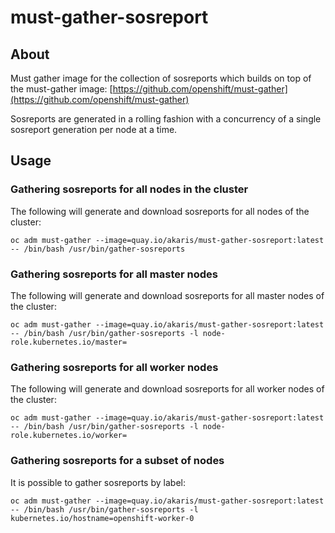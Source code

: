 # must-gather-sosreport

## About

Must gather image for the collection of sosreports which builds on top of the must-gather image: [https://github.com/openshift/must-gather](https://github.com/openshift/must-gather)

Sosreports are generated in a rolling fashion with a concurrency of a single sosreport generation per node at a time.

## Usage

### Gathering sosreports for all nodes in the cluster

The following will generate and download sosreports for all nodes of the cluster:
~~~
oc adm must-gather --image=quay.io/akaris/must-gather-sosreport:latest -- /bin/bash /usr/bin/gather-sosreports
~~~

### Gathering sosreports for all master nodes

The following will generate and download sosreports for all master nodes of the cluster:
~~~
oc adm must-gather --image=quay.io/akaris/must-gather-sosreport:latest -- /bin/bash /usr/bin/gather-sosreports -l node-role.kubernetes.io/master=
~~~

### Gathering sosreports for all worker nodes

The following will generate and download sosreports for all worker nodes of the cluster:
~~~
oc adm must-gather --image=quay.io/akaris/must-gather-sosreport:latest -- /bin/bash /usr/bin/gather-sosreports -l node-role.kubernetes.io/worker=
~~~

### Gathering sosreports for a subset of nodes

It is possible to gather sosreports by label:
~~~
oc adm must-gather --image=quay.io/akaris/must-gather-sosreport:latest -- /bin/bash /usr/bin/gather-sosreports -l kubernetes.io/hostname=openshift-worker-0
~~~
